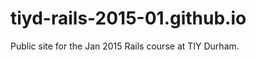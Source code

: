 tiyd-rails-2015-01.github.io
=============================

Public site for the Jan 2015 Rails course at TIY Durham.
